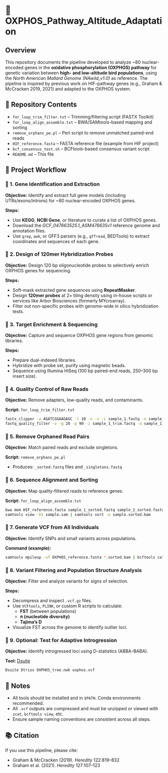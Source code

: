 
# 🧬 OXPHOS_Pathway_Altitude_Adaptation

## Overview
This repository documents the pipeline developed to analyze ~80 nuclear-encoded genes in the **oxidative phosphorylation (OXPHOS) pathway** for genetic variation between **high- and low-altitude bird populations**, using the *North American Mallard Genome (NAwild_v1.0)* as reference. The pipeline is inspired by previous work on HIF-pathway genes (e.g., Graham & McCracken 2019, 2021) and adapted to the OXPHOS system.

## 📂 Repository Contents

- `for_loop_trim_filter.txt` – Trimming/filtering script (FASTX Toolkit)
- `for_loop_align_assemble.txt` – BWA/SAMtools-based mapping and sorting
- `remove_orphans_pe.pl` – Perl script to remove unmatched paired-end reads
- `HIF_reference.fasta` – FASTA reference file (example from HIF project)
- `bcf_consensus_test.sh` – BCFtools-based consensus variant script
- `README.md` – This file

## 🧪 Project Workflow

### 🔹 1. Gene Identification and Extraction
**Objective:** Identify and extract full gene models (including UTRs/exons/introns) for ~80 nuclear-encoded OXPHOS genes.

**Steps:**
- Use **KEGG**, **NCBI Gene**, or literature to curate a list of OXPHOS genes.
- Download the *GCF_047663525.1_ASM476635v1* reference genome and annotation files.
- Use `grep`, `awk`, or GFF3 parsers (e.g., `gffread`, BEDTools) to extract coordinates and sequences of each gene.

### 🔹 2. Design of 120mer Hybridization Probes
**Objective:** Design 120 bp oligonucleotide probes to selectively enrich OXPHOS genes for sequencing.

**Steps:**
- Soft-mask extracted gene sequences using **RepeatMasker**.
- Design **120mer probes** at 2× tiling density using in-house scripts or services like Arbor Biosciences (formerly MYcroarray).
- Filter out non-specific probes with genome-wide in silico hybridization tests.

### 🔹 3. Target Enrichment & Sequencing
**Objective:** Capture and sequence OXPHOS gene regions from genomic libraries.

**Steps:**
- Prepare dual-indexed libraries.
- Hybridize with probe set, purify using magnetic beads.
- Sequence using Illumina HiSeq (100 bp paired-end reads, 250–300 bp insert size).

### 🔹 4. Quality Control of Raw Reads
**Objective:** Remove adapters, low-quality reads, and contaminants.

**Script:** `for_loop_trim_filter.txt`

```bash
fastx_clipper -a AGATCGGAAGAGC -l 10 -n -v -i sample_1.fastq -o sample_1_trim.fastq
fastq_quality_filter -v -q 20 -p 90 -i sample_1_trim.fastq -o sample_1_filter.fastq
```

### 🔹 5. Remove Orphaned Read Pairs
**Objective:** Match paired reads and exclude singletons.

**Script:** `remove_orphans_pe.pl`

- Produces: `_sorted.fastq` files and `_singletons.fastq`

### 🔹 6. Sequence Alignment and Sorting
**Objective:** Map quality-filtered reads to reference genes.

**Script:** `for_loop_align_assemble.txt`

```bash
bwa mem HIF_reference.fasta sample_1_sorted.fastq sample_2_sorted.fastq > sample.sam
samtools view -bS sample.sam | samtools sort -o sample.sorted.bam
```

### 🔹 7. Generate VCF from All Individuals
**Objective:** Identify SNPs and small variants across populations.

**Command (example):**

```bash
samtools mpileup -uf OXPHOS_reference.fasta *.sorted.bam | bcftools call -vmO z -o oxphos_all.vcf.gz
```

### 🔹 8. Variant Filtering and Population Structure Analysis
**Objective:** Filter and analyze variants for signs of selection.

**Steps:**
- Decompress and inspect `.vcf.gz` files.
- Use `VCFtools`, `PLINK`, or custom R scripts to calculate:
  - **FST** (between populations)
  - **π (nucleotide diversity)**
  - **Tajima’s D**
- Visualize FST across the genome to identify outlier loci.

### 🔹 9. Optional: Test for Adaptive Introgression
**Objective:** Identify introgressed loci using D-statistics (ABBA–BABA).

**Tool:** [Dsuite](https://github.com/millanek/Dsuite)

```bash
Dsuite Dtrios OXPHOS_tree.nwk oxphos.vcf
```

## 📘 Notes

- All tools should be installed and in `$PATH`. Conda environments recommended.
- All `.vcf` outputs are compressed and must be unzipped or viewed with `zcat`, `bcftools view`, etc.
- Ensure sample naming conventions are consistent across all steps.

## 📚 Citation
If you use this pipeline, please cite:
- Graham & McCracken (2019). *Heredity* 122:819–832
- Graham et al. (2021). *Heredity* 127:107–123
